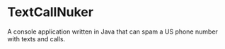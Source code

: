 # TextCallNuker
A console application written in Java that can spam a US phone number with texts and calls.
